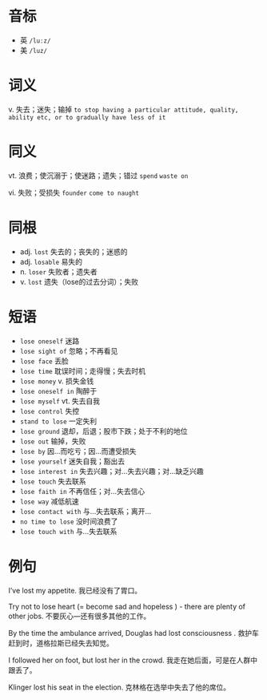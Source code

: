 # 音标

- 英 `/luːz/`
- 美 `/luz/`

# 词义

v. 失去；迷失；输掉
`to stop having a particular attitude, quality, ability etc, or to gradually have less of it`

# 同义

vt. 浪费；使沉溺于；使迷路；遗失；错过
`spend` `waste on`

vi. 失败；受损失
`founder` `come to naught`

# 同根

- adj. `lost` 失去的；丧失的；迷惑的
- adj. `losable` 易失的
- n. `loser` 失败者；遗失者
- v. `lost` 遗失（lose的过去分词）；失败

# 短语

- `lose oneself` 迷路
- `lose sight of` 忽略；不再看见
- `lose face` 丢脸
- `lose time` 耽误时间；走得慢；失去时机
- `lose money` v. 损失金钱
- `lose oneself in` 陶醉于
- `lose myself` vt. 失去自我
- `lose control` 失控
- `stand to lose` 一定失利
- `lose ground` 退却，后退；股市下跌；处于不利的地位
- `lose out` 输掉，失败
- `lose by` 因…而吃亏；因…而遭受损失
- `lose yourself` 迷失自我；豁出去
- `lose interest in` 失去兴趣；对…失去兴趣；对…缺乏兴趣
- `lose touch` 失去联系
- `lose faith in` 不再信任；对…失去信心
- `lose way` 减低航速
- `lose contact with` 与…失去联系；离开…
- `no time to lose` 没时间浪费了
- `lose touch with` 与…失去联系

# 例句

I’ve lost my appetite.
我已经没有了胃口。

Try not to lose heart (= become sad and hopeless ) - there are plenty of other jobs.
不要灰心―还有很多其他的工作。

By the time the ambulance arrived, Douglas had lost consciousness .
救护车赶到时，道格拉斯已经失去知觉。

I followed her on foot, but lost her in the crowd.
我走在她后面，可是在人群中跟丢了。

Klinger lost his seat in the election.
克林格在选举中失去了他的席位。


